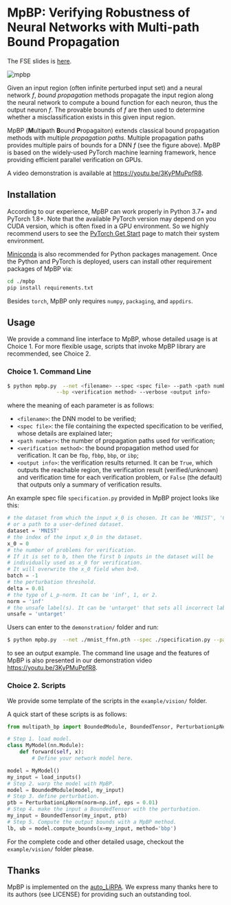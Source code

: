 # MpBP: Verifying Robustness of Neural Networks with Multi-path Bound Propagation

The FSE slides is [here](./FSE_speech.pdf).

![mpbp](./mpbp_poster.png)

Given an input region (often infinite perturbed input set) and a neural network *f*, 
*bound propagation* methods propagate the input region along the
neural network to compute a bound function for each neuron,
thus the output neuron *f*.
The provable bounds of *f*
are then used to determine whether a misclassification exists in
this given input region.

MpBP (**M**ulti**p**ath **B**ound **P**ropagaiton) extends classical bound propagation
methods with multiple *propagation paths*.
Multiple propagation paths provides multiple pairs of bounds for a DNN *f*
(see the figure above).
MpBP is based on the widely-used
PyTorch machine learning framework, hence providing efficient
parallel verification on GPUs.

A video demonstration is available at https://youtu.be/3KyPMuPpfR8.

## Installation

According to our experience, MpBP can work properly in Python 3.7+ and PyTorch 1.8+. 
Note that the available PyTorch version may depend on you CUDA version, 
which is often fixed in a GPU environment. 
So we highly recommend users to see the [PyTorch Get Start](https://pytorch.org/get-started/locally/) 
page to match their system environment. 

[Miniconda](https://docs.conda.io/en/latest/miniconda.html) is also recommended for
Python packages management. Once the Python and PyTorch is deployed, 
users can install other requirement packages of MpBP via:

```bash
cd ./mpbp
pip install requirements.txt
```

Besides `torch`, MpBP only requires `numpy`, `packaging`, and `appdirs`.

## Usage

We provide a command line interface to MpBP, whose detailed usage is at Choice 1.
For more flexible usage, scripts that invoke MpBP library are recommended, see Choice 2.

### Choice 1. Command Line 

```bash
$ python mpbp.py  --net <filename> --spec <spec file> --path <path number> \
                --bp <verification method> --verbose <output info>
```

where the meaning of each parameter is as follows:

* `<filename>`: the DNN model to be verified;
* `<spec file>`: the file containing the expected specification to be verified, whose details are explained later;
* `<path number>`: the number of propagation paths used for verification;
* `<verification method>`: the bound propagation method used for verification. It can be `fbp`, `fbbp`, `bbp`, or `ibp`;
* `<output info>`: the verification results returned. It can be `True`, which outputs the reachable region, the
    verification result (verified/unknown) and verification time for
    each verification problem, or `False` (the default) that outputs only a summary of verification results.

An example spec file `specification.py` provided in MpBP project looks like this:

```python
# the dataset from which the input x_0 is chosen. It can be 'MNIST', 'CIFAR10',
# or a path to a user-defined dataset.
dataset = 'MNIST'
# the index of the input x_0 in the dataset.
x_0 = 0
# the number of problems for verification. 
# If it is set to b, then the first b inputs in the dataset will be 
# individually used as x_0 for verification. 
# It will overwrite the x_0 field when b>0.
batch = -1
# the perturbation threshold.
delta = 0.01
# the type of L_p-norm. It can be 'inf', 1, or 2.
norm = 'inf'
# the unsafe label(s). It can be 'untarget' that sets all incorrect labels as unsafe.
unsafe = 'untarget'
```

Users can enter to the `demonstration/` folder and run:

```bash
$ python mpbp.py  --net ./mnist_ffnn.pth --spec ./specification.py --path 4 --bp bbp --verbose True
```
to see an output example. The command line usage and the features of MpBP is also presented in our demonstration video https://youtu.be/3KyPMuPpfR8.

### Choice 2. Scripts

We provide some template of the scripts in the `example/vision/` folder.

A quick start of these scripts is as follows:

```python
from multipath_bp import BoundedModule, BoundedTensor, PerturbationLpNorm

# Step 1. load model.
class MyModel(nn.Module):
    def forward(self, x):
        # Define your network model here.

model = MyModel()
my_input = load_inputs()
# Step 2. warp the model with MpBP.
model = BoundedModule(model, my_input)
# Step 3. define perturbation.
ptb = PerturbationLpNorm(norm=np.inf, eps = 0.01)
# Step 4. make the input a BoundedTensor with the perturbation.
my_input = BoundedTensor(my_input, ptb)
# Step 5. Compute the output bounds with a MpBP method.
lb, ub = model.compute_bounds(x=my_input, method='bbp')
```
For the complete code and other detailed usage, checkout the `example/vision/` folder please.

## Thanks

MpBP is implemented on the [auto_LiRPA](https://github.com/KaidiXu/auto_LiRPA). We express many thanks here to its authors (see LICENSE)
for providing such an outstanding tool.
